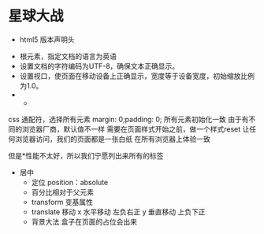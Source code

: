# 星球大战

- <!DOCTYPE html>
  html5 版本声明头
- <html lang="en">
  根元素，指定文档的语言为英语
- <meta charset="UTF-8">
  设置文档的字符编码为UTF-8，确保文本正确显示。
- <meta name="viewport" content="width=device-width,   initial-scale=1.0">
  设置视口，使页面在移动设备上正确显示，宽度等于设备宽度，初始缩放比例为1.0。

- *
 css 通配符，选择所有元素
 margin: 0;padding: 0; 所有元素初始化一致
 由于有不同的浏览器厂商，默认值不一样
 需要在页面样式开始之前，做一个样式reset
 让任何浏览器访问，我们的页面都是一张白纸
 在所有浏览器上体验一致

 但是*性能不太好，所以我们宁愿列出来所有的标签

- 居中
  - 定位 position：absolute
   - 百分比相对于父元素
  - transform 变基属性
   - translate 移动
     x 水平移动 左负右正
     y 垂直移动 上负下正
  - 背景大法
   盒子在页面的占位会出来